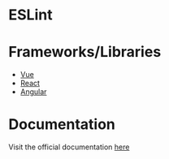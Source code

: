 # ESLint

# Frameworks/Libraries

* [Vue](https://eslint.vuejs.org/)
* [React](https://github.com/jsx-eslint/eslint-plugin-react)
* [Angular](https://github.com/angular-eslint/angular-eslint)


# Documentation
Visit the official documentation [here](https://eslint.org/)
